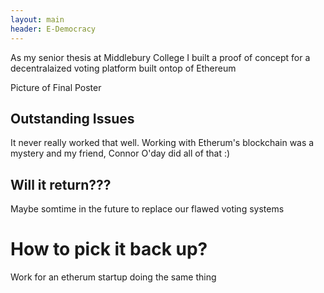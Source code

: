 ```yaml
---
layout: main
header: E-Democracy
--- 
```


As my senior thesis at Middlebury College I built a proof of concept for a decentralaized voting platform built ontop of Ethereum

Picture of Final Poster

## Outstanding Issues
It never really worked that well. Working with Etherum's blockchain was a mystery and my friend, Connor O'day did all of that :) 

## Will it return???
Maybe somtime in the future to replace our flawed voting systems

# How to pick it back up?
Work for an etherum startup doing the same thing